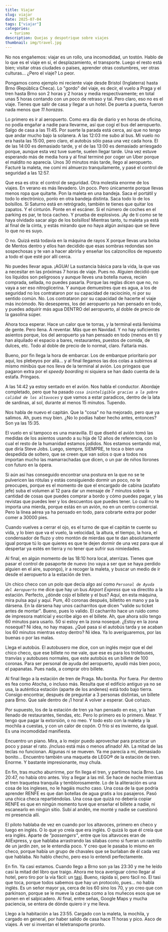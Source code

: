 ```yaml
---
title: Viajar
slug: viajar
date: 2025-07-04
tags: ["viajar"]
categories:
  - turismo
description: Quejas y despotrique sobre viajes
thumbnail: img/travel.jpg
---
```


No nos engañemos: viajar es un rollo, una incomodidad, un
tostón. Hablo de lo que es el viaje en sí, el desplazamiento, el
transporte. Luego el resto está bien; visitar otras ciudades o países,
aprender otras costumbres, ver otras culturas… ¿Pero el viaje? Lo
peor.

Pongamos como ejemplo mi reciente viaje desde Bristol (Inglaterra)
hasta Brno (República Checa). Lo "gordo" del viaje, es decir, el vuelo
a Praga y el tren hasta Brno son 2 horas y 2 horas y media
respectivamente; en total unas 5 horas contando con un poco de retraso
y tal. Pero claro, eso no es el viaje. Tienes que salir de casa y
llegar a un hotel. De puerta a puerta, fueron nada menos que *11
horazas*.

Lo primero es ir al aeropuerto. Como era día de diario y en horas de
oficina, no podía engañar a nadie para llevarme, así que cogí el bus
del aeropuerto. Salgo de casa a las 11:45. Por suerte la parada está
cerca, así que no tengo que andar mucho bajo la solanera. A las 12:03
me subo al bus. Mi vuelo no era hasta las 15:00, pero claro, el
autobús sólo pasa una vez cada hora. El de las 14:00 es demasiado
tarde, y el de las 13:00 es demasiado arriesgado porque, aunque esta
vez tuve suerte, suelen llegar tarde. Una vez estuve esperando más de
media hora y al final terminé por coger un Uber porque el maldito no
aparecía. Unos 30 minutos más tarde, llego al aeropuerto. Facturé la
maleta, me comí mi almuerzo tranquilamente, y pasé el control de
seguridad a las 12:57.

Que esa es otra: el control de seguridad. Otra molestia enorme de los
viajes. En verano es más llevadero. Un poco. Pero únicamente porque
llevas menos ropa que quitarte. Pon la maleta en una bandeja. Saca el
portátil y todo lo electrónico, ponlo en otra bandeja distinta. Saca
todo lo de los bolsillos. Si Saturno está en retrógrado, también te
tienes que quitar los zapatos. Y el cinturón. Ponte en el escáner. Si
el número de coches en el parking es par, te toca cacheo. Y prueba de
explosivos. ¡Ay de tí como se te haya olvidado sacar algo de los
bolsillos! Mientras tanto, tu maleta ya está al final de la cinta, y
estás mirando que no haya algún avispao que se lleve lo que no es
suyo.

O no. Quizá está todavía en la máquina de rayos X porque llevas una
bolsa de Mentos dentro y ellos han decidido que esas sombras redondas
son sospechosas y te van a hacer abrirla y enseñar los calzoncillos de
repuesto a todo el que esté por allí cerca.

No puedes llevar agua. ¡AGUA! La sustancia básica para la vida, la que
vas a necesitar en las próximas 7 horas de viaje. Pues no. Alguien
decidió que los líquidos son peligrosos y aunque lleves una botella
nueva, recién comprada, sellada, no puedes pasarla. Porque las reglas
dicen que no, no vaya a ser eso nitroglicerina. Y aunque demuestres
que es agua, a los de seguridad no los contrataron por su capacidad de
raciocinio, ni por su sentido común. No. Los contrataron por su
capacidad de hacerte el viaje más incómodo. No desesperes, los del
aeropuerto ya han pensado en todo, y puedes adquirir más agua DENTRO
del aeropuerto, al doble de precio de la gasolina súper.

Ahora toca esperar. Hace un calor que te torras, y la terminal está
llenísima de gente. Pero llena. A reventar. Más que en Navidad. Y no
hay suficientes asientos porque, los del aeropuerto ya han pensado en
todo (menos en tí) y han alquilado el espacio a bares, restaurantes,
puestos de comida, de dulces, etc. Todo al doble de precio de lo
normal, claro. Faltaría más.

Bueno, por fin llega la hora de embarcar. Los de embarque prioritario
por aquí, los plebeyos por allá… y al final llegamos las dos colas a
subirnos al mismo minibús que nos lleva de la terminal al avión. Los
pringaos que pagaron extra por el _speedy boarding_ ni siquiera se han
dado cuenta de la estafa. Pringaos.

A las 14:42 ya estoy sentado en el avíón. Nos habla el
conductor. Abordaje completado, pero que ha pasado _`cosa ininteligible
gracias a la pobre calidad de los altavoces`_ y que vamos a estar
paradicos, dentro de la lata de sardinas, al sol, durante al menos 15
minutos. Tupendo.

Nos habla de nuevo el capitán. Que la "cosa" no ha mejorado, pero que
ya salimos. Ah, pues muy bien. ¿No lo podías haber hecho antes,
entonces? Son ya las 15:35.

El vuelo en sí tampoco es una maravilla. El que diseñó el avión tomó
las medidas de los asientos usando a su hija de 12 años de referencia,
con lo cual el resto de la humanidad estamos jodidos. Nos estamos
sentando mal, que diría Steve Jobs. Luego, siempre, SIEMPRE, te toca o
bien una despedida de soltero, que se creen que van solos o que a
todos nos importan mucho las mamarrachadas que dicen, o un par de
niños llorones con futuro en la ópera.

Si aún así has conseguido encontrar una postura en la que no se te
pulvericen las rótulas y estás consiguiendo dormir un poco, no te
preocupes, porque es el momento de que el encargado de cabina (azafato
jefe) suba el volumen al 12 para dar un mensaje de 7 minutos sobre la
cantidad de cosas que puedes comprar a bordo y cómo puedes pagar, y
las revistas que puedes leer y los descuentos que puedes tener. Lo
cuál no te importa una mierda, porque estás en un avión, no en un
centro comercial. Pero la línea aérea ya ha pensado en todo, para
cobrarte extra por poder comer a 30000 pies.

Cuando vuelves a cerrar el ojo, es el turno de que el capitán te
cuente su vida, y lo bien que va el vuelo, la velocidad, la altura, el
tiempo, la hora, el condensador de fluzo y otro montón de mierdas que
te dan absolutamente igual porque tú lo que quieres es que te dejen
dormir de una vez para que al despertar ya estés en tierra y no tener
que sufrir sus nimiedades.

Al final, en algún momento de las 18:10 hora local, aterrizas. Tienes
que pasar el control de pasaporte de nuevo (no vaya a ser que se haya
perdido alguien en el aire, supongo), ir a recoger la maleta, y buscar
un medio de ir desde el aeropuerto a la estación de tren.

Un chico checo con un polo que decía algo así como _`Personal de Ayuda
del Aeropuerto`_ me dice que hay un bus _Airport Express_ que va
directito a la estación. Perfecto, ¿dónde cojo el billete y el bus?
Aquí, en esta máquina, mira pulsa aquí y aquí. Pum, 40 coronas
después, billetito en mano y pa la dársena. En la dársena hay unos
cacharritos que dicen "valide su ticket antes de montar". Bueno, pues
lo valido. El cacharrito hace un ruido como de impresora matricial y
escribe algo en el billete. Ah, que ahora sólo tengo 60 minutos para
usarlo. 50 si estoy en la zona nosequé. ¿Estoy en la zona nosequé? Ni
idea, no hay mapas. ¿Qué pasa si el autobús tarda y se acaban los 60
minutos mientras estoy dentro?  Ni idea. Ya lo averiguaremos, por las
buenas o por las malas.

Llega el autobús. El autobusero me dice, con un inglés mejor que el
del chico checo, que ese billete no me vale, que ese es para los
trolebuses, tranvías y autobuses normales, que este autobús es un
billete de 100 coronas. Para ser personal de ayuda del aeropuerto,
ayudó más bien poco, el papanatas. Pues nada, a comprar otro billete.

Al final llego a la estación de tren de Praga. Mu bonita. Por
fuera. Por dentro es fea como Atocha, o incluso más. Resulta que el
edificio antiguo ya no se usa, la auténtica estación (aparte de los
andenes) está todo bajo tierra. Consigo encontrar, después de
preguntar a 3 personas distintas, un billete para Brno. Que sale
dentro de ¡1 hora! A volver a esperar. Qué coñazo.

Por supuesto, los de la estación de tren ya han pensado en eso, y la
han llenado de restaurantes, tiendas, etc. Pero lo primero es lo
primero. Mear. Y tengo que pagar la extorsión, o no meo. Y todo esto
con la maleta y la mochila a cuestas, y con un calor de copón. O frío
si es invierno, da igual. Es una incomodidad manifiesta.

Encuentro un piano. Mira, a lo mejor puedo aprovechar para practicar
un poco y pasar el rato. ¡Incluso está más o menos afinado! Ah. La
mitad de las teclas no funcionan. Algunas ni se mueven. Ya me parecía
a mí, demasiado bonito… Encuentro también una maqueta de LEGO® de la
estación de tren. Enorme. Y bastante impresionante, muy chula.

En fin, tras mucho aburrirme, por fin llega el tren, y partimos hacia
Brno. Las 20:47, no había otro antes. Voy a llegar a
las mil. Se hace de noche mientras el tren traquetea tranquila y
temblorosamente. Lo de la aliteración es una cosa de los ingleses, no
le hagáis mucho caso. Una cosa de la que podría aprender RENFE es que
dan botellas de agua gratis a los pasajeros. Pasó una chica checa
repartiéndolas. Una cosa que quizá no debería copiar RENFE es que en
ningún momento tuve que enseñar el billete a nadie, ni escanearlo en
ningún sitio. Subí al andén, me monté y nadie se cuestionó mi
presencia allí.

El piloto hablaba de vez en cuando por los altavoces, primero en checo
y luego en inglés. O lo que yo creía que era inglés. O quizá lo que él
creía que era inglés. Aparte de _"passengers"_, entre que los
altavoces eran de AliExpress, y que hablaba arrastrando las sílabas
como si fueran un rastrillo de un jardín zen, se le entendía poco. Y
creo que le pasaba lo mismo en checo, porque había un grupo de
chavales que se burlaban de él cada vez que hablaba. No hablo checho,
pero eso lo entendí perfectamente.

En fin. Ya casi estamos. Cuando llego a Brno son ya las 23:30 y me he
leído casi la mitad del libro que traigo. Ahora me toca averiguar cómo
llegar al hotel, pero tiro por la vía fácil: un
[tasi](https://www.youtube.com/watch?v=qw1Psmc8wAU). Bueno, rápida sí,
pero fácil no. El tasi que toca, porque todos sabemos que hay un
protocolo, pues… no habla inglés. Es un señor mayor ya, cerca de los
60 sino los 70, y yo creo que con parkinson, porque se le mueve la
cabeza como a los muñecos esos que se ponen en el salpicadero. Al
final, entre señas, Google Maps y mucha paciencia, se entera de dónde
quiero ir y me lleva.

Llego a la habitación a las 23:55. Cargado con la maleta, la mochila,
y cargado en general, por haber salido de casa hace 11 horas y
pico. Asco de viajes. A ver si inventan el teletransporte pronto.
